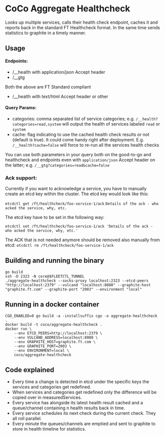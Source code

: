 # CoCo Aggregate Healthcheck

Looks up multiple services, calls their health check endpoint, caches it and reports back in the standard FT Healthcheck format.
In the same time sends statistics to graphite in a timely manner.

## Usage


#### Endpoints:

* /__health with application/json Accept header
* /__gtg

Both the above are FT Standard compliant

* /__health with text/html Accept header or other

#### Query Params:

* categories: comma separated list of service categories; e.g. `/__health?categories=read,system` will output the health of services labeled `read` or `system`
* cache: flag indicating to use the cached health check results or not (default is true). It could come handy right after deployment. E.g. `/__health?cache=false` will force to re-run all the services health checks

You can use both parameters in your query both on the good-to-go and healthcheck and endpoints even with `application/json` Accept header on the latter; e.g. `/__gtg?categories=read&cache=false`

### Ack support:

Currently if you want to acknowledge a service, you have to manually create an etcd key within the cluster. The etcd key would look like this:

`etcdctl get /ft/healthcheck/foo-service-1/ack`
 `Details of the ack - who acked the service, why, etc.`

The etcd key have to be set in the following way:

`etcdctl set /ft/healthcheck/foo-service-1/ack 'Details of the ack - who acked the service, why, etc.'`

The ACK that is not needed anymore should be removed also manually from etcd: `etcdctl rm /ft/healthcheck/foo-service-1/ack`

## Building and running the binary

```
go build
ssh -D 2323 -N core@$FLEETCTL_TUNNEL
./aggregate-healthcheck --socks-proxy localhost:2323 --etcd-peers "http://localhost:2379" --vulcand "localhost:8080" --graphite-host "graphite.ft.com" --graphite-port "2003" --environment "local"
```

## Running in a docker container

```
CGO_ENABLED=0 go build -a -installsuffix cgo -o aggregate-healthcheck .
docker build -t coco/aggregate-healthcheck .
docker run \
    --env ETCD_PEERS=http://localhost:2379 \
    --env VULCAND_ADDRESS=localhost:8080 \
	--env GRAPHITE_HOST=graphite.ft.com \
	--env GRAPHITE_PORT=2003 \
	--env ENVIRONMENT=local \
    coco/aggregate-healthcheck
```

## Code explained

* Every time a change is detected in etcd under the specific keys the services and categories get redefined.
* When services and categories get redefined only the difference will be copied over in measuredServices.
* Every service has alongside its latest health result cached and a queue/channel containing n health results back in time.
* Every service schedules its next check during the current check. They all roll parallel.
* Every minute the queues/channels are emptied and sent to graphite to store in health timeline for statistics.
